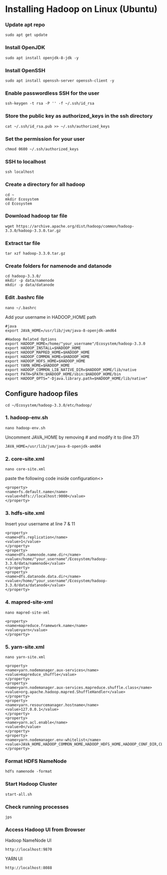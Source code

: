 # Installing Hadoop on Linux (Ubuntu)

### Update apt repo
  ```
  sudo apt get update
  ```

### Install OpenJDK
  ```
  sudo apt install openjdk-8-jdk -y
  ```
### Install OpenSSH
  ```
  sudo apt install openssh-server openssh-client -y
  ```
### Enable passwordless SSH for the user
  ```
  ssh-keygen -t rsa -P '' -f ~/.ssh/id_rsa
  ```
### Store the public key as authorized_keys in the ssh directory
  ```
  cat ~/.ssh/id_rsa.pub >> ~/.ssh/authorized_keys
  ```
### Set the permission for your user
  ```
  chmod 0600 ~/.ssh/authorized_keys
  ```
### SSH to localhost
  ```
  ssh localhost
  ```
### Create a directory for all hadoop 
  ``` 
  cd ~
  mkdir Ecosystem
  cd Ecosystem
  ```
### Download hadoop tar file
  ```
  wget https://archive.apache.org/dist/hadoop/common/hadoop-3.3.0/hadoop-3.3.0.tar.gz
  ```
### Extract tar file
  ``` 
  tar xzf hadoop-3.3.0.tar.gz
  ```
### Create folders for namenode and datanode
  ```
  cd hadoop-3.3.0/
  mkdir -p data/namenode
  mkdir -p data/datanode
  ```
### Edit .bashrc file
  ```
  nano ~/.bashrc
  ```
  Add your username in HADOOP_HOME path
  ```
  #java
  export JAVA_HOME=/usr/lib/jvm/java-8-openjdk-amd64
  
  #Hadoop Related Options
  export HADOOP_HOME=/home/"your_username"/Ecosystem/hadoop-3.3.0
  export HADOOP_INSTALL=$HADOOP_HOME
  export HADOOP_MAPRED_HOME=$HADOOP_HOME
  export HADOOP_COMMON_HOME=$HADOOP_HOME
  export HADOOP_HDFS_HOME=$HADOOP_HOME
  export YARN_HOME=$HADOOP_HOME
  export HADOOP_COMMON_LIB_NATIVE_DIR=$HADOOP_HOME/lib/native
  export PATH=$PATH:$HADOOP_HOME/sbin:$HADOOP_HOME/bin
  export HADOOP_OPTS="-Djava.library.path=$HADOOP_HOME/lib/native"
  ```
## Configure hadoop files
  ``` 
  cd ~/Ecosystem/hadoop-3.3.0/etc/hadoop/

  ```
  ### 1. hadoop-env.sh
  ```
  nano hadoop-env.sh
  ```
  Uncomment JAVA_HOME by removing # and modify it to (line 37)
  ```
  JAVA_HOME=/usr/lib/jvm/java-8-openjdk-amd64
  ```
  ### 2. core-site.xml
  ```
  nano core-site.xml
  ```
  paste the following code inside configuration<>
  ```
  <property>
  <name>fs.default.name</name>
  <value>hdfs://localhost:9000</value>
  </property>
  ```
  ### 3. hdfs-site.xml
  Insert your username at line 7 & 11
  ```
  <property>
  <name>dfs.replication</name>
  <value>1</value>
  </property>
  <property>
  <name>dfs.namenode.name.dir</name>
  <value>/home/"your_username"/Ecosystem/hadoop-3.3.0/data/namenode</value>
  </property>
  <property>
  <name>dfs.datanode.data.dir</name>
  <value>/home/"your_username"/Ecosystem/hadoop-3.3.0/data/datanode</value>
  </property>
  ```
### 4. mapred-site-xml
  ```
  nano mapred-site-xml
  ```
  ```
  <property> 
  <name>mapreduce.framework.name</name> 
  <value>yarn</value> 
  </property>
  ```
### 5. yarn-site.xml
  ```
  nano yarn-site.xml
  ```
  ```
  <property>
  <name>yarn.nodemanager.aux-services</name>
  <value>mapreduce_shuffle</value>
  </property>
  <property>
  <name>yarn.nodemanager.aux-services.mapreduce.shuffle.class</name>
  <value>org.apache.hadoop.mapred.ShuffleHandler</value>
  </property>
  <property>
  <name>yarn.resourcemanager.hostname</name>
  <value>127.0.0.1</value>
  </property>
  <property>
  <name>yarn.acl.enable</name>
  <value>0</value>
  </property>
  <property>
  <name>yarn.nodemanager.env-whitelist</name>   
  <value>JAVA_HOME,HADOOP_COMMON_HOME,HADOOP_HDFS_HOME,HADOOP_CONF_DIR,CLASSPATH_PERPEND_DISTCACHE,HADOOP_YARN_HOME,HADOOP_MAPRED_HOME</value>
  </property>
  ```
### Format HDFS NameNode
  ```
  hdfs namenode -format
  ```
### Start Hadoop Cluster
  ```
  start-all.sh
  ```
### Check running processes
  ```
  jps
  ```
### Access Hadoop UI from Browser
Hadoop NameNode UI
  ```
  http://localhost:9870
  ```
YARN UI
  ```
  http://localhost:8088
  ```
  

  

  
  


  

  
  
